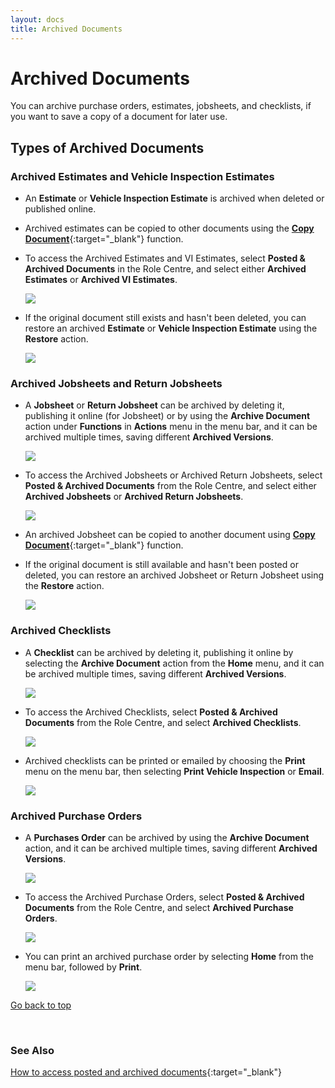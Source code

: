 ```yaml
---
layout: docs
title: Archived Documents 
---
```


<a name="top"></a>

# Archived Documents 
You can archive purchase orders, estimates, jobsheets, and checklists, if you want to save a copy of a document for later use.

## Types of Archived Documents

### Archived Estimates and Vehicle Inspection Estimates
   - An **Estimate** or **Vehicle Inspection Estimate** is archived when deleted or published online.
   - Archived estimates can be copied to other documents using the [**Copy Document**](garagehive-copydocument.html){:target="_blank"} function.
   - To access the Archived Estimates and VI Estimates, select **Posted & Archived  Documents** in the Role Centre, and select either **Archived Estimates** or **Archived VI Estimates**.

      ![](media/garagehive-archived-estimate-vi-estimates.png)

   - If the original document still exists and hasn't been deleted, you can restore an archived **Estimate** or **Vehicle Inspection Estimate** using the **Restore** action. 

      ![](media/garagehive-restore-estimate.png)

### Archived Jobsheets and Return Jobsheets
   - A **Jobsheet** or **Return Jobsheet** can be archived by deleting it, publishing it online (for Jobsheet) or by using the **Archive Document** action under **Functions** in **Actions** menu in the menu bar, and it can be archived multiple times, saving different **Archived Versions**.

      ![](media/garagehive-archive-jobsheets.png)
      
   - To access the Archived Jobsheets or Archived Return Jobsheets, select **Posted & Archived  Documents** from the Role Centre, and select either **Archived Jobsheets** or **Archived Return Jobsheets**.

      ![](media/garagehive-archive-jobsheets-archived-return-jobsheets.png)

   - An archived Jobsheet can be copied to another document using [**Copy Document**](garagehive-copydocument.html){:target="_blank"} function.
   - If the original document is still available and hasn't been posted or deleted, you can restore an archived Jobsheet or Return Jobsheet using the **Restore** action.

      ![](media/garagehive-archive-jobsheets-archived-return-jobsheets2.png)

### Archived Checklists
   - A **Checklist** can be archived by deleting it, publishing it online by selecting the **Archive Document** action from the **Home** menu, and it can be archived multiple times, saving different **Archived Versions**.

      ![](media/garagehive-archive-checklists1.png)

   - To access the Archived Checklists, select **Posted & Archived  Documents** from the Role Centre, and select **Archived Checklists**.

      ![](media/garagehive-archive-checklists3.png)

   - Archived checklists can be printed or emailed by choosing the **Print** menu on the menu bar, then selecting **Print Vehicle Inspection** or **Email**.

      ![](media/garagehive-archive-checklists2.png)

### Archived Purchase Orders
   - A **Purchases Order** can be archived by using the **Archive Document** action, and it can be archived multiple times, saving different **Archived Versions**.

      ![](media/garagehive-archive-purchase-order.png)

   - To access the Archived Purchase Orders, select **Posted & Archived  Documents** from the Role Centre, and select **Archived Purchase Orders**.

      ![](media/garagehive-archive-purchase-order3.png)

   - You can print an archived purchase order by selecting **Home** from the menu bar, followed by **Print**.

      ![](media/garagehive-archive-purchase-order2.png)


[Go back to top](#top)

<br>

### **See Also**
[How to access posted and archived documents](https://www.youtube.com/watch?v=mFmimPCl9ns){:target="_blank"}


